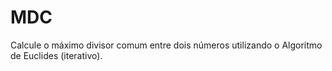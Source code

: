 # MDC
Calcule o máximo divisor comum entre dois números utilizando o Algoritmo de Euclides (iterativo).
